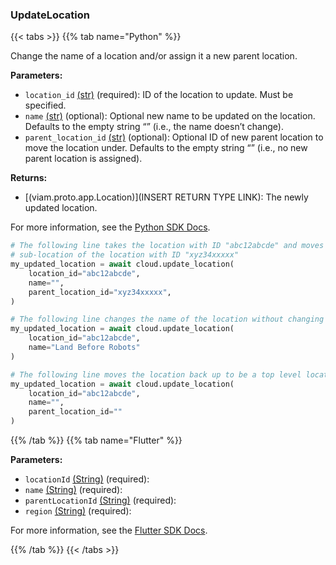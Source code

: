 ### UpdateLocation

{{< tabs >}}
{{% tab name="Python" %}}

Change the name of a location and/or assign it a new parent location.

**Parameters:**

- `location_id` [(str)](https://docs.python.org/3/library/stdtypes.html#text-sequence-type-str) (required): ID of the location to update. Must be specified.
- `name` [(str)](<INSERT PARAM TYPE LINK>) (optional): Optional new name to be updated on the location. Defaults to the empty string “” (i.e., the name doesn’t change).
- `parent_location_id` [(str)](<INSERT PARAM TYPE LINK>) (optional): Optional ID of new parent location to move the location under. Defaults to the empty string “” (i.e., no new parent location is assigned).


**Returns:**

- [(viam.proto.app.Location)](INSERT RETURN TYPE LINK): The newly updated location.

For more information, see the [Python SDK Docs](https://python.viam.dev/autoapi/viam/app/app_client/index.html#viam.app.app_client.AppClient.update_location).

``` python {class="line-numbers linkable-line-numbers"}
# The following line takes the location with ID "abc12abcde" and moves it to be a
# sub-location of the location with ID "xyz34xxxxx"
my_updated_location = await cloud.update_location(
    location_id="abc12abcde",
    name="",
    parent_location_id="xyz34xxxxx",
)

# The following line changes the name of the location without changing its parent location
my_updated_location = await cloud.update_location(
    location_id="abc12abcde",
    name="Land Before Robots"
)

# The following line moves the location back up to be a top level location without changing its name
my_updated_location = await cloud.update_location(
    location_id="abc12abcde",
    name="",
    parent_location_id=""
)

```

{{% /tab %}}
{{% tab name="Flutter" %}}

**Parameters:**

- `locationId` [(String)](https://api.flutter.dev/flutter/dart-core/String-class.html) (required):
- `name` [(String)](https://api.flutter.dev/flutter/dart-core/String-class.html) (required):
- `parentLocationId` [(String)](https://api.flutter.dev/flutter/dart-core/String-class.html) (required):
- `region` [(String)](https://api.flutter.dev/flutter/dart-core/String-class.html) (required):


For more information, see the [Flutter SDK Docs](https://flutter.viam.dev/viam_protos.app.app/AppServiceClient/updateLocation.html).

{{% /tab %}}
{{< /tabs >}}
